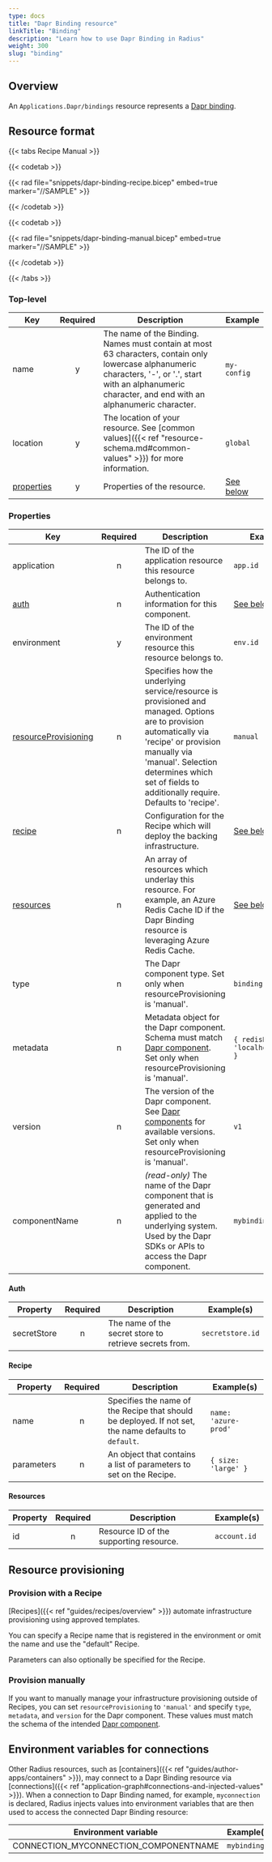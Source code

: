 ```yaml
---
type: docs
title: "Dapr Binding resource"
linkTitle: "Binding"
description: "Learn how to use Dapr Binding in Radius"
weight: 300
slug: "binding"
---
```


## Overview

An `Applications.Dapr/bindings` resource represents a [Dapr binding](https://docs.dapr.io/developing-applications/building-blocks/bindings/bindings-overview/).

## Resource format

{{< tabs Recipe Manual >}}

{{< codetab >}}

{{< rad file="snippets/dapr-binding-recipe.bicep" embed=true marker="//SAMPLE" >}}

{{< /codetab >}}

{{< codetab >}}

{{< rad file="snippets/dapr-binding-manual.bicep" embed=true marker="//SAMPLE" >}}

{{< /codetab >}}

{{< /tabs >}}

### Top-level

| Key  | Required | Description | Example |
|------|:--------:|-------------|---------|
| name | y | The name of the Binding. Names must contain at most 63 characters, contain only lowercase alphanumeric characters, '-', or '.', start with an alphanumeric character, and end with an alphanumeric character. | `my-config` |
| location | y | The location of your resource. See [common values]({{< ref "resource-schema.md#common-values" >}}) for more information. | `global`
| [properties](#properties) | y | Properties of the resource. | [See below](#properties)

### Properties

| Key  | Required | Description | Example |
|------|:--------:|-------------|---------|
| application | n | The ID of the application resource this resource belongs to. | `app.id`
| [auth](#auth) | n | Authentication information for this component. | [See below](#auth)
| environment | y | The ID of the environment resource this resource belongs to. | `env.id`
| [resourceProvisioning](#resource-provisioning) | n | Specifies how the underlying service/resource is provisioned and managed. Options are to provision automatically via 'recipe' or provision manually via 'manual'. Selection determines which set of fields to additionally require. Defaults to 'recipe'. | `manual`
| [recipe](#recipe) | n | Configuration for the Recipe which will deploy the backing infrastructure. | [See below](#recipe)
| [resources](#resources) | n | An array of resources which underlay this resource. For example, an Azure Redis Cache ID if the Dapr Binding resource is leveraging Azure Redis Cache. | [See below](#resources)
| type | n | The Dapr component type. Set only when resourceProvisioning is 'manual'. | `binding.cron` |
| metadata | n | Metadata object for the Dapr component. Schema must match [Dapr component](https://docs.dapr.io/reference/components-reference/supported-bindings/). Set only when resourceProvisioning is 'manual'. | `{ redisHost: 'localhost:6379' }` |
| version | n | The version of the Dapr component. See [Dapr components](https://docs.dapr.io/reference/components-reference/supported-bindings/) for available versions. Set only when resourceProvisioning is 'manual'. | `v1` |
| componentName | n | _(read-only)_ The name of the Dapr component that is generated and applied to the underlying system. Used by the Dapr SDKs or APIs to access the Dapr component. | `mybinding` |

#### Auth
| Property | Required | Description | Example(s) |
|------|:--------:|-------------|---------|
| secretStore | n | The name of the secret store to retrieve secrets from. | `secretstore.id` |

#### Recipe

| Property | Required | Description | Example(s) |
|------|:--------:|-------------|---------|
| name | n | Specifies the name of the Recipe that should be deployed. If not set, the name defaults to `default`. | `name: 'azure-prod'`
| parameters | n | An object that contains a list of parameters to set on the Recipe. | `{ size: 'large' }`

#### Resources

| Property | Required | Description | Example(s) |
|----------|:--------:|-------------|------------|
| id | n | Resource ID of the supporting resource. | `account.id`

## Resource provisioning

### Provision with a Recipe

[Recipes]({{< ref "guides/recipes/overview" >}}) automate infrastructure provisioning using approved templates.

You can specify a Recipe name that is registered in the environment or omit the name and use the "default" Recipe.

Parameters can also optionally be specified for the Recipe.

### Provision manually

If you want to manually manage your infrastructure provisioning outside of Recipes, you can set `resourceProvisioning` to `'manual'` and specify `type`, `metadata`, and `version` for the Dapr component. These values must match the schema of the intended [Dapr component](https://docs.dapr.io/reference/components-reference/supported-bindings/).

## Environment variables for connections

Other Radius resources, such as [containers]({{< ref "guides/author-apps/containers" >}}), may connect to a Dapr Binding resource via [connections]({{< ref "application-graph#connections-and-injected-values" >}}). When a connection to Dapr Binding named, for example, `myconnection` is declared, Radius injects values into environment variables that are then used to access the connected Dapr Binding resource:

| Environment variable | Example(s) |
|----------------------|------------|
| CONNECTION_MYCONNECTION_COMPONENTNAME | `mybinding` |